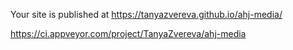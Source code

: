  Your site is published at https://tanyazvereva.github.io/ahj-media/

  https://ci.appveyor.com/project/TanyaZvereva/ahj-media